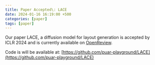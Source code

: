 ```yaml
---
title: Paper Accepted\: LACE
date: 2024-01-16 16:19:00 +500
categories: [paper]
tags: [paper]
---
```

Our paper LACE, a diffusion model for layout generation is accepted by ICLR 2024 and is currently available on [OpenReview](https://openreview.net/forum?id=kJ0qp9Xdsh). <br />

Code is will be available at: [https://github.com/puar-playground/LACE](https://github.com/puar-playground/LACE)





